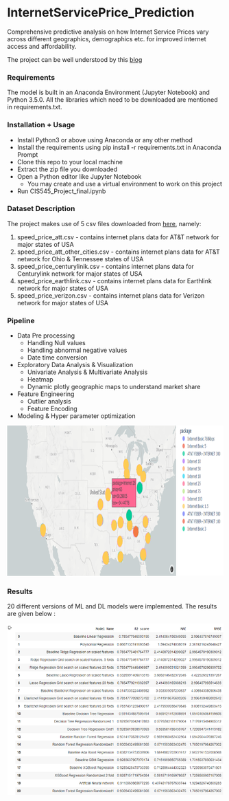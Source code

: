 InternetServicePrice_Prediction
============================================

Comprehensive predictive analysis on how Internet Service Prices vary across different geographics, demographics etc. for improved internet access and affordability.

The project can be well understood by this [blog](https://medium.com/@priyanka_60002/cis-5450-final-project-blog-22f1483fd424)

### Requirements

<p align="justify">

The model is built in an Anaconda Environment (Jupyter Notebook) and Python 3.5.0. All the libraries which need to be downloaded are mentioned in requirements.txt.

### Installation + Usage
- Install Python3 or above using Anaconda or any other method
- Install the requirements using pip install -r requirements.txt in Anaconda Prompt
- Clone this repo to your local machine
- Extract the zip file you downloaded
- Open a Python editor like Jupyter Notebook 
	* You may create and use a virtual environment to work on this project
- Run CIS545_Project_final.ipynb

### Dataset Description
<p align="justify">

The project makes use of 5 csv files downloaded from [here](https://www.kaggle.com/datasets/michaelbryantds/internet-speeds-and-prices ),  namely:

1. speed_price_att.csv - contains internet plans data for AT&T network for major states of USA
2. speed_price_att_other_cities.csv - contains internet plans data for AT&T network for Ohio & Tennessee states of USA
3. speed_price_centurylinik.csv - contains internet plans data for Centurylink network for major states of USA
4. speed_price_earthlink.csv - contains internet plans data for Earthlink network for major states of USA
5. speed_price_verizon.csv - contains internet plans data for Verizon network for major states of USA

### Pipeline
- Data Pre processing
	* Handling Null values
	* Handling abnormal negative values
	* Date time conversion
- Exploratory Data Analysis & Visualization
	* Univariate Analysis & Multivariate Analysis
	* Heatmap
	* Dynamic plotly geographic maps to understand market share
- Feature Engineering
	* Outlier analysis
	* Feature Encoding
- Modeling & Hyper parameter optimization


<img src="results/map.png" height="350" width="650" > 


### Results

20 different versions of ML and DL models were implemented. The results are given below : 

<img src="results/results.png" align="left" height="400" width="6000" > <br><br><br>

